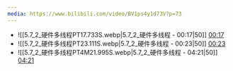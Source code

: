 ```yaml
---
media: https://www.bilibili.com/video/BV1ps4y1d73V?p=73
---
```


- ![[5.7_2_硬件多线程PT17.733S.webp|5.7_2_硬件多线程 - 00:17|50]] [00:17](https://www.bilibili.com/video/BV1ps4y1d73V?p=73&t=17.733456#t=17.73) 
- ![[5.7_2_硬件多线程PT23.111S.webp|5.7_2_硬件多线程 - 00:23|50]] [00:23](https://www.bilibili.com/video/BV1ps4y1d73V?p=73&t=23.110809#t=23.11) 
- ![[5.7_2_硬件多线程PT4M21.995S.webp|5.7_2_硬件多线程 - 04:21|50]] [04:21](https://www.bilibili.com/video/BV1ps4y1d73V?p=73&t=261.995125#t=04:22.00) 